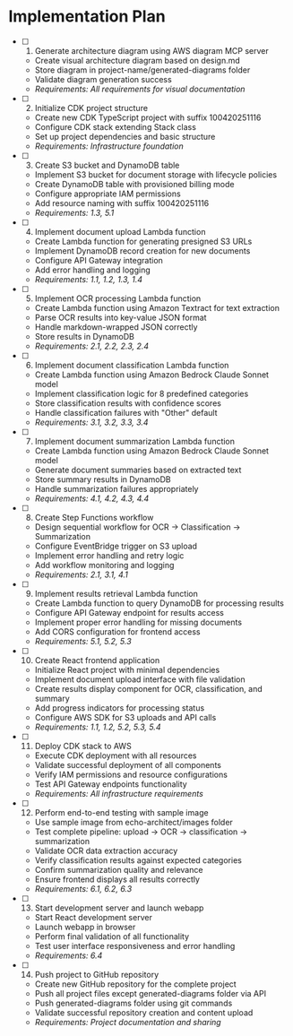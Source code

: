 # Implementation Plan

- [ ] 1. Generate architecture diagram using AWS diagram MCP server
    - Create visual architecture diagram based on design.md
    - Store diagram in project-name/generated-diagrams folder
    - Validate diagram generation success
    - _Requirements: All requirements for visual documentation_

- [ ] 2. Initialize CDK project structure
    - Create new CDK TypeScript project with suffix 100420251116
    - Configure CDK stack extending Stack class
    - Set up project dependencies and basic structure
    - _Requirements: Infrastructure foundation_

- [ ] 3. Create S3 bucket and DynamoDB table
    - Implement S3 bucket for document storage with lifecycle policies
    - Create DynamoDB table with provisioned billing mode
    - Configure appropriate IAM permissions
    - Add resource naming with suffix 100420251116
    - _Requirements: 1.3, 5.1_

- [ ] 4. Implement document upload Lambda function
    - Create Lambda function for generating presigned S3 URLs
    - Implement DynamoDB record creation for new documents
    - Configure API Gateway integration
    - Add error handling and logging
    - _Requirements: 1.1, 1.2, 1.3, 1.4_

- [ ] 5. Implement OCR processing Lambda function
    - Create Lambda function using Amazon Textract for text extraction
    - Parse OCR results into key-value JSON format
    - Handle markdown-wrapped JSON correctly
    - Store results in DynamoDB
    - _Requirements: 2.1, 2.2, 2.3, 2.4_

- [ ] 6. Implement document classification Lambda function
    - Create Lambda function using Amazon Bedrock Claude Sonnet model
    - Implement classification logic for 8 predefined categories
    - Store classification results with confidence scores
    - Handle classification failures with "Other" default
    - _Requirements: 3.1, 3.2, 3.3, 3.4_

- [ ] 7. Implement document summarization Lambda function
    - Create Lambda function using Amazon Bedrock Claude Sonnet model
    - Generate document summaries based on extracted text
    - Store summary results in DynamoDB
    - Handle summarization failures appropriately
    - _Requirements: 4.1, 4.2, 4.3, 4.4_

- [ ] 8. Create Step Functions workflow
    - Design sequential workflow for OCR -> Classification -> Summarization
    - Configure EventBridge trigger on S3 upload
    - Implement error handling and retry logic
    - Add workflow monitoring and logging
    - _Requirements: 2.1, 3.1, 4.1_

- [ ] 9. Implement results retrieval Lambda function
    - Create Lambda function to query DynamoDB for processing results
    - Configure API Gateway endpoint for results access
    - Implement proper error handling for missing documents
    - Add CORS configuration for frontend access
    - _Requirements: 5.1, 5.2, 5.3_

- [ ] 10. Create React frontend application
    - Initialize React project with minimal dependencies
    - Implement document upload interface with file validation
    - Create results display component for OCR, classification, and summary
    - Add progress indicators for processing status
    - Configure AWS SDK for S3 uploads and API calls
    - _Requirements: 1.1, 1.2, 5.2, 5.3, 5.4_

- [ ] 11. Deploy CDK stack to AWS
    - Execute CDK deployment with all resources
    - Validate successful deployment of all components
    - Verify IAM permissions and resource configurations
    - Test API Gateway endpoints functionality
    - _Requirements: All infrastructure requirements_

- [ ] 12. Perform end-to-end testing with sample image
    - Use sample image from echo-architect/images folder
    - Test complete pipeline: upload -> OCR -> classification -> summarization
    - Validate OCR data extraction accuracy
    - Verify classification results against expected categories
    - Confirm summarization quality and relevance
    - Ensure frontend displays all results correctly
    - _Requirements: 6.1, 6.2, 6.3_

- [ ] 13. Start development server and launch webapp
    - Start React development server
    - Launch webapp in browser
    - Perform final validation of all functionality
    - Test user interface responsiveness and error handling
    - _Requirements: 6.4_

- [ ] 14. Push project to GitHub repository
    - Create new GitHub repository for the complete project
    - Push all project files except generated-diagrams folder via API
    - Push generated-diagrams folder using git commands
    - Validate successful repository creation and content upload
    - _Requirements: Project documentation and sharing_
